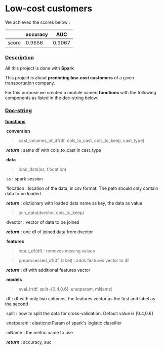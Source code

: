 # Low-cost customers

We achieved the scores below :

|       | accuracy | AUC    |
| ----- | -------- | ------ |
| score | 0.9656   | 0.9067 |



### <u>Description</u>

All this project is done with **Spark**

This project is about **predicting low-cost customers** of a given transportation company.

For this purpose we created a module named **functions** with the following components as listed in the doc-string below.

### <u>Doc-string</u>

**<u>functions</u>**

​	**conversion**

> ​		cast_columns_of_df(df, cols_to_cast, cols_to_keep, cast_type) 
>

​			***return*** : same df with cols_to_cast in cast_type

​	**data**

> ​		load_data(ss, flocation)
>

​			ss : spark session

​			flocation : location of the data, in csv format. The path should only contain data to be loaded

​			***return*** : dictionary with loaded data name as key, the data as value

> ​		join_data(dvector, cols_to_keep)
>

​			dvector : vector of data to be joined

​			***return*** : one df of joined data from dvector

​	**features**

> ​		input_df(df) : removes missing values
>

> ​		preprocessed_df(df, label) : adds features vector to df
>

​			***return*** : df with additional features vector

​	**models**

> ​		eval_lr(df, split=[0.4,0.6], enetparam, mName)
>

​			df : df with only two columns, the features vector as the first and label as the second

​			split : how to split the data for cross-validation. Default value is [0.4,0.6]

​			enetparam : elasticnetParam of spark's logistic classifier

​			mName : the metric name to use

​			***return*** : accuracy, auc

